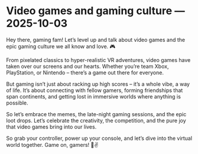 # Video games and gaming culture — 2025-10-03

Hey there, gaming fam! Let’s level up and talk about video games and the epic gaming culture we all know and love. 🎮

From pixelated classics to hyper-realistic VR adventures, video games have taken over our screens and our hearts. Whether you’re team Xbox, PlayStation, or Nintendo – there’s a game out there for everyone.

But gaming isn’t just about racking up high scores – it’s a whole vibe, a way of life. It’s about connecting with fellow gamers, forming friendships that span continents, and getting lost in immersive worlds where anything is possible.

So let’s embrace the memes, the late-night gaming sessions, and the epic loot drops. Let’s celebrate the creativity, the competition, and the pure joy that video games bring into our lives.

So grab your controller, power up your console, and let’s dive into the virtual world together. Game on, gamers! 🚀✌️